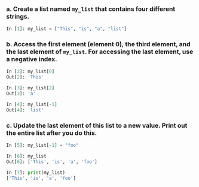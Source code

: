
### a. Create a list named `my_list` that contains four different strings.

```python
In [1]: my_list = ["This", "is", "a", "list"]
```

### b. Access the first element (element 0), the third element, and the last element of `my_list`. For accessing the last element, use a negative index.

```python
In [2]: my_list[0]
Out[2]: 'This'

In [3]: my_list[2]
Out[3]: 'a'

In [4]: my_list[-1]
Out[4]: 'list'
```

### c. Update the last element of this list to a new value. Print out the entire list after you do this.

```python
In [5]: my_list[-1] = "foo"

In [6]: my_list
Out[6]: ['This', 'is', 'a', 'foo']

In [7]: print(my_list)
['This', 'is', 'a', 'foo']
```

